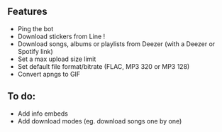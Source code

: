 ## Features
- Ping the bot
- Download stickers from Line !
- Download songs, albums or playlists from Deezer (with a Deezer or Spotify link)
- Set a max upload size limit
- Set default file format/bitrate (FLAC, MP3 320 or MP3 128)
- Convert apngs to GIF
  
## To do:
- Add info embeds
- Add download modes (eg. download songs one by one)
